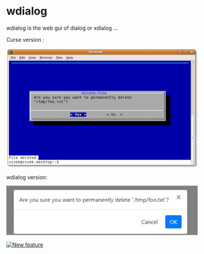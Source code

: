 # wdialog
wdialog is the web gui of dialog or xdialog ...


Curse version : 

![curse screenshot](curseyesno.png)

wdialog version: 

![screenshot](yesno.jpg)

[![New feature ](https://img.youtube.com/vi/AoQn8MWS_40/0.jpg)](https://youtu.be/AoQn8MWS_40)



